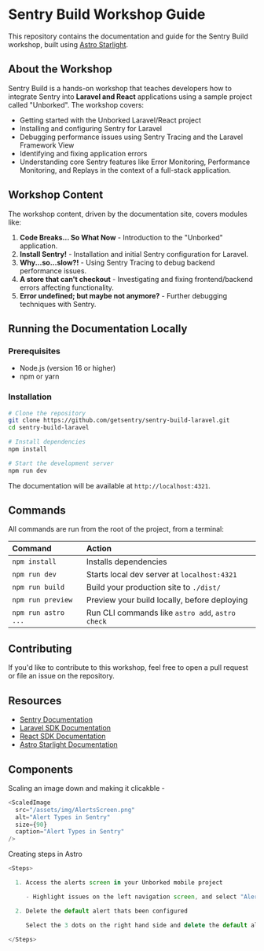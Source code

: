 # Sentry Build Workshop Guide

This repository contains the documentation and guide for the Sentry Build workshop, built using [Astro Starlight](https://starlight.astro.build).

## About the Workshop

Sentry Build is a hands-on workshop that teaches developers how to integrate Sentry into **Laravel and React** applications using a sample project called "Unborked". The workshop covers:

- Getting started with the Unborked Laravel/React project
- Installing and configuring Sentry for Laravel
- Debugging performance issues using Sentry Tracing and the Laravel Framework View
- Identifying and fixing application errors
- Understanding core Sentry features like Error Monitoring, Performance Monitoring, and Replays in the context of a full-stack application.

## Workshop Content

The workshop content, driven by the documentation site, covers modules like:

1.  **Code Breaks... So What Now** - Introduction to the "Unborked" application.
2.  **Install Sentry!** - Installation and initial Sentry configuration for Laravel.
3.  **Why...so...slow?!** - Using Sentry Tracing to debug backend performance issues.
4.  **A store that can't checkout** - Investigating and fixing frontend/backend errors affecting functionality.
5.  **Error undefined; but maybe not anymore?** - Further debugging techniques with Sentry.

## Running the Documentation Locally

### Prerequisites

- Node.js (version 16 or higher)
- npm or yarn

### Installation

```bash
# Clone the repository
git clone https://github.com/getsentry/sentry-build-laravel.git
cd sentry-build-laravel

# Install dependencies
npm install

# Start the development server
npm run dev
```

The documentation will be available at `http://localhost:4321`.

## Commands

All commands are run from the root of the project, from a terminal:

| Command                   | Action                                           |
| :------------------------ | :----------------------------------------------- |
| `npm install`             | Installs dependencies                            |
| `npm run dev`             | Starts local dev server at `localhost:4321`      |
| `npm run build`           | Build your production site to `./dist/`          |
| `npm run preview`         | Preview your build locally, before deploying     |
| `npm run astro ...`       | Run CLI commands like `astro add`, `astro check` |

## Contributing

If you'd like to contribute to this workshop, feel free to open a pull request or file an issue on the repository.

## Resources

- [Sentry Documentation](https://docs.sentry.io/)
- [Laravel SDK Documentation](https://docs.sentry.io/platforms/php/guides/laravel/)
- [React SDK Documentation](https://docs.sentry.io/platforms/javascript/guides/react/)
- [Astro Starlight Documentation](https://starlight.astro.build/)

## Components 

Scaling an image down and making it clicakble - 

```javascript
<ScaledImage 
  src="/assets/img/AlertsScreen.png" 
  alt="Alert Types in Sentry" 
  size={90}
  caption="Alert Types in Sentry" 
/>
```

Creating steps in Astro 

```javascript 
<Steps>

  1. Access the alerts screen in your Unborked mobile project 

     - Highlight issues on the left navigation screen, and select "Alerts"

  2. Delete the default alert thats been configured 

     Select the 3 dots on the right hand side and delete the default alert. Ensure you confirm the deletion. 

</Steps>
```

